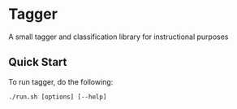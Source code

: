 Tagger
==================

A small tagger and classification library for instructional purposes 

Quick Start 
-----------------

To run tagger, do the following: 

    ./run.sh [options] [--help]
